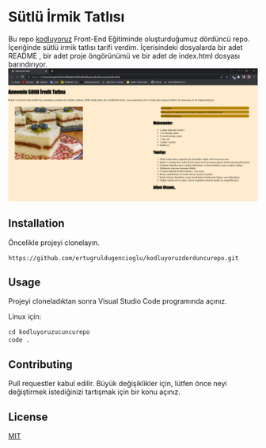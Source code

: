 # Sütlü İrmik Tatlısı
Bu repo [kodluyoruz](https://www.kodluyoruz.org/) Front-End Eğitiminde oluşturduğumuz dördüncü repo. İçeriğinde sütlü irmik tatlısı tarifi verdim. İçerisindeki dosyalarda bir adet README , bir adet proje öngörünümü ve bir adet de index.html dosyası barındırıyor.
![index](https://github.com/ertugruldugencioglu/kodluyoruzdorduncurepo/blob/main/project%20view/index.png?raw=true)

## Installation
Öncelikle projeyi clonelayın.
```
https://github.com/ertugruldugencioglu/kodluyoruzdorduncurepo.git
```

## Usage
Projeyi cloneladıktan sonra Visual Studio Code programında açınız.

Linux için:
```  
cd kodluyoruzucuncurepo
code .
```
## Contributing
Pull requestler kabul edilir. Büyük değişiklikler için, lütfen önce neyi değiştirmek istediğinizi tartışmak için bir konu açınız.
## License
[MIT](https://choosealicense.com/licenses/mit/)
